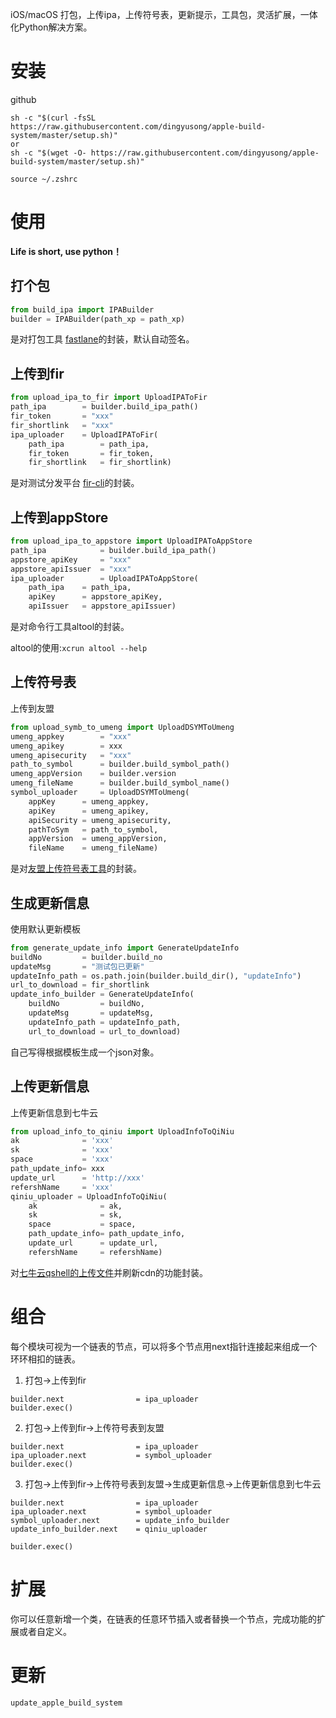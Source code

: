 iOS/macOS 打包，上传ipa，上传符号表，更新提示，工具包，灵活扩展，一体化Python解决方案。



# 安装

github

```
sh -c "$(curl -fsSL https://raw.githubusercontent.com/dingyusong/apple-build-system/master/setup.sh)" 
or
sh -c "$(wget -O- https://raw.githubusercontent.com/dingyusong/apple-build-system/master/setup.sh)" 
```



```
source ~/.zshrc
```



# 使用

**Life is  short, use python！**



## 打个包

```python
from build_ipa import IPABuilder
builder = IPABuilder(path_xp = path_xp)
```

是对打包工具 [fastlane](https://fastlane.tools/)的封装，默认自动签名。

## 上传到fir

```python
from upload_ipa_to_fir import UploadIPAToFir
path_ipa        = builder.build_ipa_path()
fir_token       = "xxx"
fir_shortlink   = "xxx"
ipa_uploader    = UploadIPAToFir(
    path_ipa        = path_ipa, 
    fir_token       = fir_token, 
    fir_shortlink   = fir_shortlink)
```

是对测试分发平台 [fir-cli](https://github.com/FIRHQ/fir-cli)的封装。



## 上传到appStore

```python
from upload_ipa_to_appstore import UploadIPAToAppStore
path_ipa            = builder.build_ipa_path()
appstore_apiKey     = "xxx"
appstore_apiIssuer  = "xxx"
ipa_uploader        = UploadIPAToAppStore(
    path_ipa    = path_ipa,
    apiKey      = appstore_apiKey,
    apiIssuer   = appstore_apiIssuer)
```

是对命令行工具altool的封装。

altool的使用:`xcrun altool --help`

## 上传符号表

上传到友盟

```python
from upload_symb_to_umeng import UploadDSYMToUmeng
umeng_appkey        = "xxx"
umeng_apikey        = xxx
umeng_apisecurity   = "xxx"
path_to_symbol      = builder.build_symbol_path()
umeng_appVersion    = builder.version
umeng_fileName      = builder.build_symbol_name()
symbol_uploader     = UploadDSYMToUmeng(
    appKey      = umeng_appkey,
    apiKey      = umeng_apikey,
    apiSecurity = umeng_apisecurity,
    pathToSym   = path_to_symbol,
    appVersion  = umeng_appVersion, 
    fileName    = umeng_fileName)
```

是对[友盟上传符号表工具](https://developer.umeng.com/docs/193624/detail/194577#p-1fo-zuq-vyv)的封装。

## 生成更新信息

使用默认更新模板

```python
from generate_update_info import GenerateUpdateInfo
buildNo         = builder.build_no
updateMsg       = "测试包已更新"
updateInfo_path = os.path.join(builder.build_dir(), "updateInfo")
url_to_download = fir_shortlink
update_info_builder = GenerateUpdateInfo(
    buildNo         = buildNo,
    updateMsg       = updateMsg,
    updateInfo_path = updateInfo_path,
    url_to_download = url_to_download)
```

自己写得根据模板生成一个json对象。

## 上传更新信息

上传更新信息到七牛云

```python
from upload_info_to_qiniu import UploadInfoToQiNiu
ak              = 'xxx'
sk              = 'xxx'
space           = 'xxx'
path_update_info= xxx
update_url      = 'http://xxx'
refershName     = 'xxx'
qiniu_uploader = UploadInfoToQiNiu(
    ak              = ak,
    sk              = sk,
    space           = space,
    path_update_info= path_update_info,
    update_url      = update_url,
    refershName     = refershName)
```

对[七牛云qshell的上传文件](https://github.com/qiniu/qshell)并刷新cdn的功能封装。



# 组合

每个模块可视为一个链表的节点，可以将多个节点用next指针连接起来组成一个环环相扣的链表。

1. 打包->上传到fir

```
builder.next                = ipa_uploader
builder.exec()
```

2. 打包->上传到fir->上传符号表到友盟

```
builder.next                = ipa_uploader
ipa_uploader.next           = symbol_uploader
builder.exec()
```

3. 打包->上传到fir->上传符号表到友盟->生成更新信息->上传更新信息到七牛云

```
builder.next                = ipa_uploader
ipa_uploader.next           = symbol_uploader
symbol_uploader.next        = update_info_builder
update_info_builder.next    = qiniu_uploader

builder.exec()
```





# 扩展

你可以任意新增一个类，在链表的任意环节插入或者替换一个节点，完成功能的扩展或者自定义。





# 更新

`update_apple_build_system`

